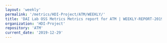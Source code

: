```yaml
---
layout: 'weekly'
permalink: '/metrics/HDI-Project/ATM/WEEKLY/'
title: 'DAI Lab OSS Metrics Metrics report for ATM | WEEKLY-REPORT-2019-12-29'
organization: 'HDI-Project'
repository: 'ATM'
current_date: '2019-12-29'
---
```

